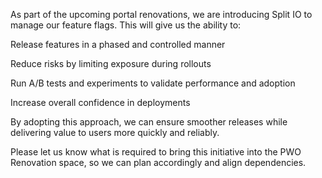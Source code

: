 As part of the upcoming portal renovations, we are introducing Split IO to manage our feature flags. This will give us the ability to:

Release features in a phased and controlled manner

Reduce risks by limiting exposure during rollouts

Run A/B tests and experiments to validate performance and adoption

Increase overall confidence in deployments

By adopting this approach, we can ensure smoother releases while delivering value to users more quickly and reliably.

Please let us know what is required to bring this initiative into the PWO Renovation space, so we can plan accordingly and align dependencies.
